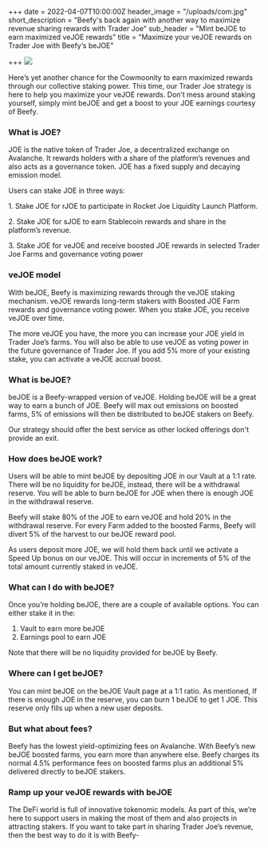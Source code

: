+++
date = 2022-04-07T10:00:00Z
header_image = "/uploads/com.jpg"
short_description = "Beefy's back again with another way to maximize revenue sharing rewards with Trader Joe"
sub_header = "Mint beJOE to earn maximized veJOE rewards"
title = "Maximize your veJOE rewards on Trader Joe with Beefy‘s beJOE"

+++
![](/uploads/com.jpg)

Here’s yet another chance for the Cowmoonity to earn maximized rewards through our collective staking power. This time, our Trader Joe strategy is here to help you maximize your veJOE rewards. Don’t mess around staking yourself, simply mint beJOE and get a boost to your JOE earnings courtesy of Beefy.

### What is JOE?

JOE is the native token of Trader Joe, a decentralized exchange on Avalanche. It rewards holders with a share of the platform’s revenues and also acts as a governance token. JOE has a fixed supply and decaying emission model.

Users can stake JOE in three ways:

1\. Stake JOE for rJOE to participate in Rocket Joe Liquidity Launch Platform.

2\. Stake JOE for sJOE to earn Stablecoin rewards and share in the platform’s revenue.

3\. Stake JOE for veJOE and receive boosted JOE rewards in selected Trader Joe Farms and governance voting power

### veJOE model

With beJOE, Beefy is maximizing rewards through the veJOE staking mechanism. veJOE rewards long-term stakers with Boosted JOE Farm rewards and governance voting power. When you stake JOE, you receive veJOE over time.

The more veJOE you have, the more you can increase your JOE yield in Trader Joe’s farms. You will also be able to use veJOE as voting power in the future governance of Trader Joe. If you add 5% more of your existing stake, you can activate a veJOE accrual boost.

### What is beJOE?

beJOE is a Beefy-wrapped version of veJOE. Holding beJOE will be a great way to earn a bunch of JOE. Beefy will max out emissions on boosted farms, 5% of emissions will then be distributed to beJOE stakers on Beefy.

Our strategy should offer the best service as other locked offerings don't provide an exit.

### How does beJOE work?

Users will be able to mint beJOE by depositing JOE in our Vault at a 1:1 rate. There will be no liquidity for beJOE, instead, there will be a withdrawal reserve. You will be able to burn beJOE for JOE when there is enough JOE in the withdrawal reserve.

Beefy will stake 80% of the JOE to earn veJOE and hold 20% in the withdrawal reserve. For every Farm added to the boosted Farms, Beefy will divert 5% of the harvest to our beJOE reward pool.

As users deposit more JOE, we will hold them back until we activate a Speed Up bonus on our veJOE. This will occur in increments of 5% of the total amount currently staked in veJOE.

### What can I do with beJOE?

Once you’re holding beJOE, there are a couple of available options. You can either stake it in the:

1. Vault to earn more beJOE
2. Earnings pool to earn JOE

Note that there will be no liquidity provided for beJOE by Beefy.

### Where can I get beJOE?

You can mint beJOE on the beJOE Vault page at a 1:1 ratio. As mentioned, If there is enough JOE in the reserve, you can burn 1 beJOE to get 1 JOE. This reserve only fills up when a new user deposits.

### But what about fees?

Beefy has the lowest yield-optimizing fees on Avalanche. With Beefy’s new beJOE boosted farms, you earn more than anywhere else. Beefy charges its normal 4.5% performance fees on boosted farms plus an additional 5% delivered directly to beJOE stakers.

### Ramp up your veJOE rewards with beJOE

The DeFi world is full of innovative tokenomic models. As part of this, we’re here to support users in making the most of them and also projects in attracting stakers. If you want to take part in sharing Trader Joe’s revenue, then the best way to do it is with Beefy-
